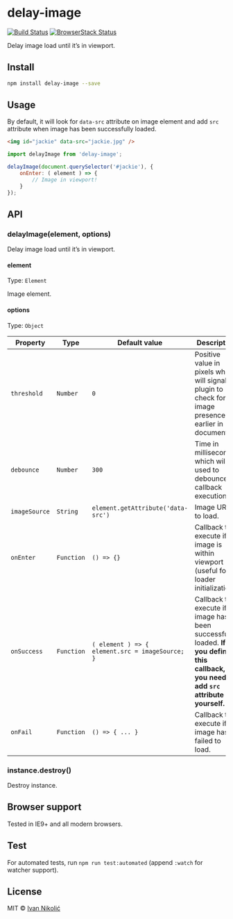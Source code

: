 # delay-image

[![Build Status][ci-img]][ci] [![BrowserStack Status][browserstack-img]][browserstack]

Delay image load until it’s in viewport.

## Install

```sh
npm install delay-image --save
```

## Usage

By default, it will look for `data-src` attribute on image element and add `src` attribute when image has been successfully loaded.

```html
<img id="jackie" data-src="jackie.jpg" />
```

```js
import delayImage from 'delay-image';

delayImage(document.querySelector('#jackie'), {
	onEnter: ( element ) => {
		// Image in viewport!
	}
});
```

## API

### delayImage(element, options)

Delay image load until it’s in viewport.

#### element

Type: `Element`

Image element.

#### options

Type: `Object`

| Property | Type | Default value | Description |
| --- | --- | --- | --- |
| `threshold` | `Number` | `0` | Positive value in pixels which will signal plugin to check for image presence earlier in document. |
| `debounce` | `Number` | `300` | Time in milliseconds which will be used to debounce callback execution. |
| `imageSource` | `String` | `element.getAttribute('data-src')` | Image URL to load. |
| `onEnter` | `Function` | `() => {}` | Callback to execute if image is within viewport (useful for loader initialization). |
| `onSuccess` | `Function` | `( element ) => { element.src = imageSource; }` | Callback to execute if image has been successfully loaded. **If you define this callback, you need to add `src` attribute yourself.** |
| `onFail` | `Function` | `() => { ... }` | Callback to execute if image has failed to load. |

### instance.destroy()

Destroy instance.

## Browser support

Tested in IE9+ and all modern browsers.

## Test

For automated tests, run `npm run test:automated` (append `:watch` for watcher support).

## License

MIT © [Ivan Nikolić](http://ivannikolic.com)

[ci]: https://travis-ci.com/niksy/delay-image
[ci-img]: https://travis-ci.com/niksy/delay-image.svg?branch=master
[browserstack]: https://www.browserstack.com/
[browserstack-img]: https://www.browserstack.com/automate/badge.svg?badge_key=Mko4TDFSTXgxUVpsTTF0TGozMWVzLzV5clB3ZXQxZm1yc1NYdE5KdG5BVT0tLWdJRy9DQktNSmozSjlsSXE0RjkvTGc9PQ==--589d59d7ed51a7d2bf3f198127c7ef149a2ad1a2
